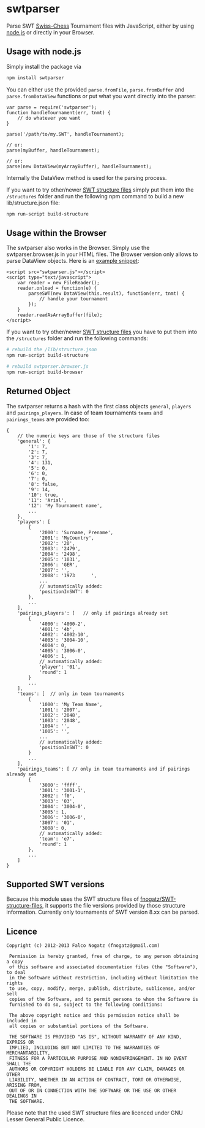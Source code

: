 swtparser
=========

Parse SWT [Swiss-Chess](http://swiss-chess.de/) Tournament files with JavaScript, either by using [node.js](http://nodejs.org) or directly in your Browser.

## Usage with node.js

Simply install the package via

```bash
npm install swtparser
```

You can either use the provided `parse.fromFile`, `parse.fromBuffer` and `parse.fromDataView` functions or put what you want directly into the parser:

	var parse = require('swtparser');
	function handleTournament(err, tnmt) {
		// do whatever you want
	}

	parse('/path/to/my.SWT', handleTournament);

	// or:
	parse(myBuffer, handleTournament);

	// or:
	parse(new DataView(myArrayBuffer), handleTournament);

Internally the DataView method is used for the parsing process.

If you want to try other/newer [SWT structure files](https://github.com/fnogatz/SWT-structure-files) simply put them into the `/structures` folder and run the following npm command to build a new lib/structure.json file:

```bash
npm run-script build-structure
```

## Usage within the Browser

The swtparser also works in the Browser. Simply use the swtparser.browser.js in your HTML files. The Browser version only allows to parse DataView objects. Here is an [example snippet](https://github.com/fnogatz/node-swtparser/tree/master/browser/example.html):

	<script src="swtparser.js"></script>
	<script type="text/javascript">
		var reader = new FileReader();
		reader.onload = function(e) {
			parseSWT(new DataView(this.result), function(err, tnmt) {
				// handle your tournament
			});
		}
		reader.readAsArrayBuffer(file);
	</script>

If you want to try other/newer [SWT structure files](https://github.com/fnogatz/SWT-structure-files) you have to put them into the `/structures` folder and run the following commands:

```bash
# rebuild the /lib/structure.json
npm run-script build-structure

# rebuild swtparser.browser.js
npm run-script build-browser
```

## Returned Object

The swtparser returns a hash with the first class objects `general`, `players` and `pairings_players`. In case of team tournaments `teams` and `pairings_teams` are provided too:

	{
		// the numeric keys are those of the structure files
		'general': {
			'1': 7,
			'2': 7,
			'3': 7,
			'4': 131,
			'5': 0,
			'6': 0,
			'7': 0,
			'8': false,
			'9': 14,
			'10': true,
			'11': 'Arial',
			'12': 'My Tournament name',
			...
		},
		'players': [
			{
				'2000': 'Surname, Prename',
				'2001': 'MyCountry',
				'2002': '20',
				'2003': '2479',
				'2004': '2498',
				'2005': '1031',
				'2006': 'GER',
				'2007': '',
				'2008': '1973      ',
				...
				// automatically added:
				'positionInSWT': 0
			},
			...
		],
		'pairings_players': [	// only if pairings already set
			{
				'4000': '4000-2',
				'4001': '4b',
				'4002': '4002-10',
				'4003': '3004-10',
				'4004': 0,
				'4005': '3006-0',
				'4006': 1,
				// automatically added:
				'player': '01',
				'round': 1
			}
			...
		],
		'teams': [	// only in team tournaments
			{
				'1000': 'My Team Name',
				'1001': '2007',
				'1002': '2048',
				'1003': '2048',
				'1004': '',
				'1005': '',
				...
				// automatically added:
				'positionInSWT': 0
			}
			...
		],
		'pairings_teams': [	// only in team tournaments and if pairings already set
			{
				'3000': 'ffff',
				'3001': '3001-1',
				'3002': 'f0',
				'3003': '03',
				'3004': '3004-0',
				'3005': 1,
				'3006': '3006-0',
				'3007': '01',
				'3008': 0,
				// automatically added:
				'team': 'e7',
				'round': 1
			},
			...
		]
	}
		

## Supported SWT versions

Because this module uses the SWT structure files of [fnogatz/SWT-structure-files](https://github.com/fnogatz/SWT-structure-files), it supports the file versions provided by those structure information. Currently only tournaments of SWT version 8.xx can be parsed.

## Licence

	Copyright (c) 2012-2013 Falco Nogatz (fnogatz@gmail.com)

	 Permission is hereby granted, free of charge, to any person obtaining a copy
	 of this software and associated documentation files (the "Software"), to deal
	 in the Software without restriction, including without limitation the rights
	 to use, copy, modify, merge, publish, distribute, sublicense, and/or sell
	 copies of the Software, and to permit persons to whom the Software is
	 furnished to do so, subject to the following conditions:

	 The above copyright notice and this permission notice shall be included in
	 all copies or substantial portions of the Software.

	 THE SOFTWARE IS PROVIDED "AS IS", WITHOUT WARRANTY OF ANY KIND, EXPRESS OR
	 IMPLIED, INCLUDING BUT NOT LIMITED TO THE WARRANTIES OF MERCHANTABILITY,
	 FITNESS FOR A PARTICULAR PURPOSE AND NONINFRINGEMENT. IN NO EVENT SHALL THE
	 AUTHORS OR COPYRIGHT HOLDERS BE LIABLE FOR ANY CLAIM, DAMAGES OR OTHER
	 LIABILITY, WHETHER IN AN ACTION OF CONTRACT, TORT OR OTHERWISE, ARISING FROM,
	 OUT OF OR IN CONNECTION WITH THE SOFTWARE OR THE USE OR OTHER DEALINGS IN
	 THE SOFTWARE.

Please note that the used SWT structure files are licenced under GNU Lesser General Public Licence.